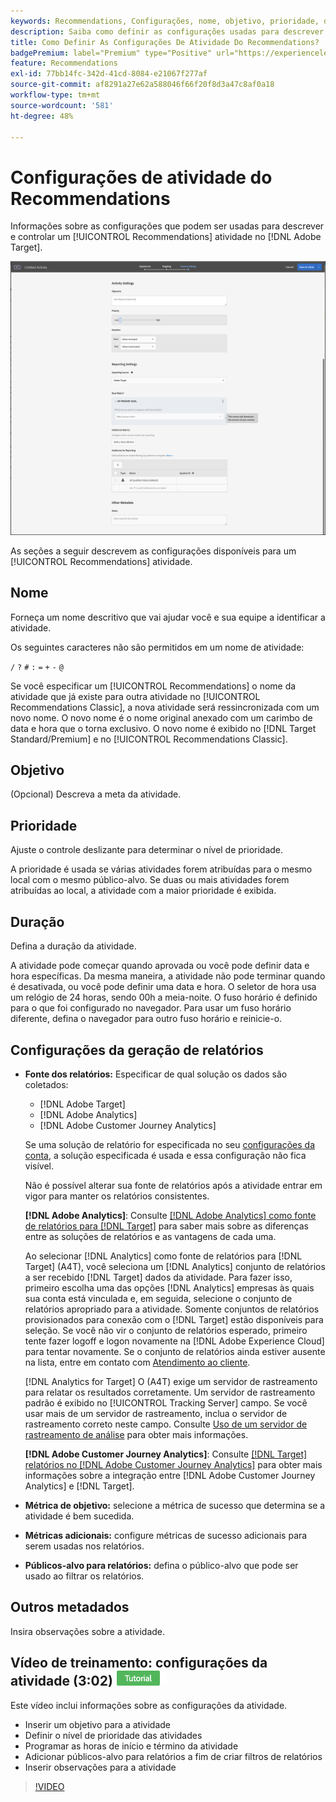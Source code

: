 ```yaml
---
keywords: Recommendations, Configurações, nome, objetivo, prioridade, duração, configurações de relatórios, outros metadados
description: Saiba como definir as configurações usadas para descrever e controlar uma atividade do Recommendations no Adobe Target.
title: Como Definir As Configurações De Atividade Do Recommendations?
badgePremium: label="Premium" type="Positive" url="https://experienceleague.adobe.com/docs/target/using/introduction/intro.html?lang=en#premium newtab=true" tooltip="Consulte o que está incluído no Target Premium."
feature: Recommendations
exl-id: 77bb14fc-342d-41cd-8084-e21067f277af
source-git-commit: af8291a27e62a588046f66f20f8d3a47c8af0a18
workflow-type: tm+mt
source-wordcount: '581'
ht-degree: 48%

---
```


# Configurações de atividade do Recommendations

Informações sobre as configurações que podem ser usadas para descrever e controlar um [!UICONTROL Recommendations] atividade no [!DNL Adobe Target].

![Página Metas e configurações do Recommendations](/help/main/c-recommendations/t-create-recs-activity/assets/recs-settings.png)

As seções a seguir descrevem as configurações disponíveis para um [!UICONTROL Recommendations] atividade.

## Nome

Forneça um nome descritivo que vai ajudar você e sua equipe a identificar a atividade.

Os seguintes caracteres não são permitidos em um nome de atividade:

`/`
`?`
`#`
`:`
`=`
`+`
`-`
`@`

Se você especificar um [!UICONTROL Recommendations] o nome da atividade que já existe para outra atividade no [!UICONTROL Recommendations Classic], a nova atividade será ressincronizada com um novo nome. O novo nome é o nome original anexado com um carimbo de data e hora que o torna exclusivo. O novo nome é exibido no [!DNL Target Standard/Premium] e no [!UICONTROL Recommendations Classic].

## Objetivo

(Opcional) Descreva a meta da atividade.

## Prioridade

Ajuste o controle deslizante para determinar o nível de prioridade.

A prioridade é usada se várias atividades forem atribuídas para o mesmo local com o mesmo público-alvo. Se duas ou mais atividades forem atribuídas ao local, a atividade com a maior prioridade é exibida.

## Duração

Defina a duração da atividade.

A atividade pode começar quando aprovada ou você pode definir data e hora específicas. Da mesma maneira, a atividade não pode terminar quando é desativada, ou você pode definir uma data e hora. O seletor de hora usa um relógio de 24 horas, sendo 00h a meia-noite. O fuso horário é definido para o que foi configurado no navegador. Para usar um fuso horário diferente, defina o navegador para outro fuso horário e reinicie-o.

## Configurações da geração de relatórios

* **Fonte dos relatórios:** Especificar de qual solução os dados são coletados:

   * [!DNL Adobe Target]
   * [!DNL Adobe Analytics]
   * [!DNL Adobe Customer Journey Analytics]

  Se uma solução de relatório for especificada no seu [configurações da conta](/help/main/administrating-target/reporting.md), a solução especificada é usada e essa configuração não fica visível.

  Não é possível alterar sua fonte de relatórios após a atividade entrar em vigor para manter os relatórios consistentes.

  **[!DNL Adobe Analytics]**: Consulte [[!DNL Adobe Analytics] como fonte de relatórios para [!DNL Target]](/help/main/c-integrating-target-with-mac/a4t/a4t.md) para saber mais sobre as diferenças entre as soluções de relatórios e as vantagens de cada uma.

  Ao selecionar [!DNL Analytics] como fonte de relatórios para [!DNL Target] (A4T), você seleciona um [!DNL Analytics] conjunto de relatórios a ser recebido [!DNL Target] dados da atividade. Para fazer isso, primeiro escolha uma das opções [!DNL Analytics] empresas às quais sua conta está vinculada e, em seguida, selecione o conjunto de relatórios apropriado para a atividade. Somente conjuntos de relatórios provisionados para conexão com o [!DNL Target] estão disponíveis para seleção. Se você não vir o conjunto de relatórios esperado, primeiro tente fazer logoff e logon novamente na [!DNL Adobe Experience Cloud] para tentar novamente. Se o conjunto de relatórios ainda estiver ausente na lista, entre em contato com [Atendimento ao cliente](/help/main/cmp-resources-and-contact-information.md#reference_ACA3391A00EF467B87930A450050077C).

  [!DNL Analytics for Target] O (A4T) exige um servidor de rastreamento para relatar os resultados corretamente. Um servidor de rastreamento padrão é exibido no [!UICONTROL Tracking Server] campo. Se você usar mais de um servidor de rastreamento, inclua o servidor de rastreamento correto neste campo. Consulte [Uso de um servidor de rastreamento de análise](/help/main/c-integrating-target-with-mac/a4t/analytics-tracking-server.md#task_72077BA7E93C4A65A715A18F32228823) para obter mais informações.

  **[!DNL Adobe Customer Journey Analytics]**: Consulte [[!DNL Target] relatórios no [!DNL Adobe Customer Journey Analytics]](/help/main/c-integrating-target-with-mac/cja/target-reporting-in-cja.md) para obter mais informações sobre a integração entre [!DNL Adobe Customer Journey Analytics] e [!DNL Target].

* **Métrica de objetivo:** selecione a métrica de sucesso que determina se a atividade é bem sucedida.
* **Métricas adicionais:** configure métricas de sucesso adicionais para serem usadas nos relatórios.
* **Públicos-alvo para relatórios:** defina o público-alvo que pode ser usado ao filtrar os relatórios.

## Outros metadados

Insira observações sobre a atividade.

## Vídeo de treinamento: configurações da atividade (3:02) ![Selo do tutorial](/help/main/assets/tutorial.png)

Este vídeo inclui informações sobre as configurações da atividade.

* Inserir um objetivo para a atividade
* Definir o nível de prioridade das atividades
* Programar as horas de início e término da atividade
* Adicionar públicos-alvo para relatórios a fim de criar filtros de relatórios
* Inserir observações para a atividade

>[!VIDEO](https://video.tv.adobe.com/v/17381)

